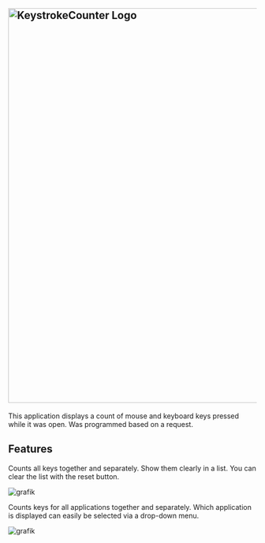<a href="https://github.com/MatDaniel/KeystrokeCounter"><img src="https://user-images.githubusercontent.com/29778928/215340744-48243589-0a64-469f-b498-9d8223f4250c.png" width="800px" alt="KeystrokeCounter Logo" /></a>
--
This application displays a count of mouse and keyboard keys pressed while it was open. Was programmed based on a request.

## Features

Counts all keys together and separately. Show them clearly in a list. You can clear the list with the reset button.

![grafik](https://user-images.githubusercontent.com/29778928/232234497-ec0d2c8d-f3d6-4714-91ca-6402f872a1a8.png)

Counts keys for all applications together and separately. Which application is displayed can easily be selected via a drop-down menu.

![grafik](https://user-images.githubusercontent.com/29778928/232234633-b9bc22ae-7eb7-4c53-8923-ea66ec3d9602.png)
